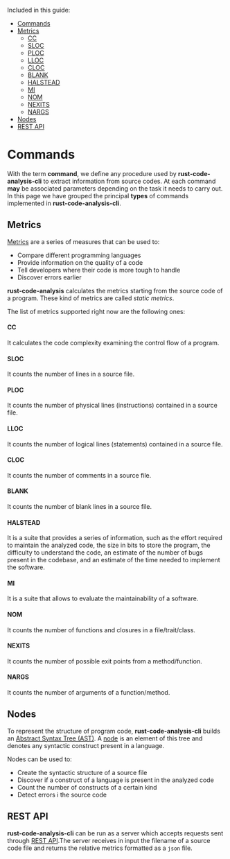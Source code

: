 Included in this guide:

- [Commands](#commands)
- [Metrics](#metrics)
    - [CC](#cc)
    - [SLOC](#sloc)
    - [PLOC](#ploc)
    - [LLOC](#lloc)
    - [CLOC](#cloc)
    - [BLANK](#blank)
    - [HALSTEAD](#halstead)
    - [MI](#mi)
    - [NOM](#nom)
    - [NEXITS](#nexits)
    - [NARGS](#nargs)    
- [Nodes](#nodes)
- [REST API](#rest-api)


# Commands

With the term **command**, we define any procedure used by
**rust-code-analysis-cli** to extract information from source codes.
At each command **may** be associated parameters depending on the task
it needs to carry out.
In this page we have grouped the principal **types** of commands implemented in
**rust-code-analysis-cli**.

## Metrics

<a href="https://github.com/adhistac/rust-code-analysis/blob/master/rust-code-analysis-book/src/commands/metrics.md" target="_blank">Metrics</a> are a series of measures that can be used to:

- Compare different programming languages
- Provide information on the quality of a code
- Tell developers where their code is more tough to handle
- Discover errors earlier

**rust-code-analysis** calculates the metrics starting from the
source code of a program. These kind of metrics are called *static metrics*.

The list of metrics supported right now are the following ones:

#### CC
It calculates the code complexity examining the control flow of a program.

#### SLOC
It counts the number of lines in a source file.

#### PLOC
It counts the number of physical lines (instructions) contained in a source file.

#### LLOC 
It counts the number of logical lines (statements) contained in a source file.

#### CLOC
It counts the number of comments in a source file.

#### BLANK
It counts the number of blank lines in a source file.

#### HALSTEAD
It is a suite that provides a series of information, such as the effort required to maintain the analyzed code, the size in bits to store the program, the difficulty to understand the code, an estimate of the number of bugs present in the codebase, and an estimate of the time needed to implement the software.

#### MI
It is a suite that allows to evaluate the maintainability of a software.

#### NOM
It counts the number of functions and closures in a file/trait/class.

#### NEXITS
It counts the number of possible exit points from a method/function.

#### NARGS
It counts the number of arguments of a function/method.

## Nodes

To represent the structure of program code, **rust-code-analysis-cli** builds
an
<a href="https://en.wikipedia.org/wiki/Abstract_syntax_tree" target="_blank">Abstract Syntax Tree (AST)</a>. A <a href="https://github.com/adhistac/rust-code-analysis/blob/adhistac-patch-1/rust-code-analysis-book/src/commands/nodes.md" target="_blank">node</a> is an element of this tree and denotes any syntactic construct
present in a language.

Nodes can be used to:

- Create the syntactic structure of a source file
- Discover if a construct of a language is present in the analyzed
  code
- Count the number of constructs of a certain kind
- Detect errors i the source code

## REST API

**rust-code-analysis-cli** can be run as a server which accepts requests sent through <a href="https://github.com/adhistac/rust-code-analysis/blob/adhistac-patch-1/rust-code-analysis-book/src/commands/rest.md" target="_blank">REST API</a>.The server receives in input the filename of a source code file and returns the relative metrics formatted as a `json` file.
